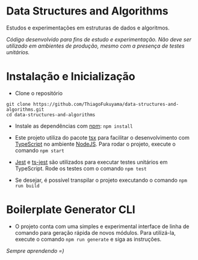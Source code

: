 # Data Structures and Algorithms

Estudos e experimentações em estruturas de dados e algoritmos.

_Código desenvolvido para fins de estudo e experimentação. Não deve ser utilizado em ambientes de produção, mesmo com a presença de testes unitários._

# Instalação e Inicialização

-   Clone o repositório

```
git clone https://github.com/ThiagoFukuyama/data-structures-and-algorithms.git
cd data-structures-and-algorithms
```

-   Instale as dependências com [npm](https://nodejs.org/en): `npm install`

-   Este projeto utiliza do pacote [tsx](https://github.com/privatenumber/tsx) para facilitar o desenvolvimento com [TypeScript](https://www.typescriptlang.org/pt/) no ambiente [NodeJS](https://nodejs.org/en). Para rodar o projeto, execute o comando `npm start`

-   [Jest](https://jestjs.io/pt-BR/) e [ts-jest](https://kulshekhar.github.io/ts-jest/) são utilizados para executar testes unitários em TypeScript. Rode os testes com o comando `npm test`

-   Se desejar, é possível transpilar o projeto executando o comando `npm run build`

# Boilerplate Generator CLI

-   O projeto conta com uma simples e experimental interface de linha de comando para geração rápida de novos módulos. Para utilizá-la, execute o comando `npm run generate` e siga as instruções.

_Sempre aprendendo =)_

